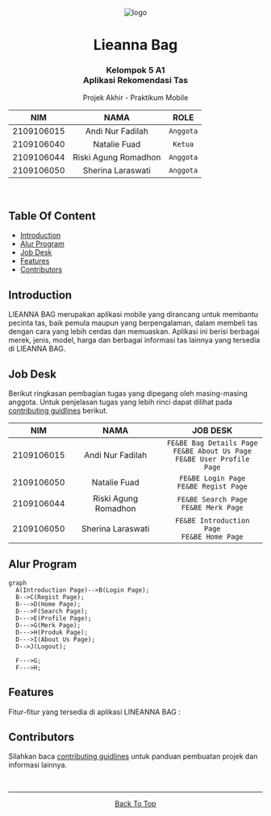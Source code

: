 
<!-- # lieanna_bag

A new Flutter project.

## Getting Started

This project is a starting point for a Flutter application.

A few resources to get you started if this is your first Flutter project:

- [Lab: Write your first Flutter app](https://docs.flutter.dev/get-started/codelab)
- [Cookbook: Useful Flutter samples](https://docs.flutter.dev/cookbook)

For help getting started with Flutter development, view the
[online documentation](https://docs.flutter.dev/), which offers tutorials,
samples, guidance on mobile development, and a full API reference. -->


<!-- inspiring README PROJECTS -->

<!-- https://github.com/ma-shamshiri/Spam-Detector/blob/master/README.md -->
<!-- https://github.com/aregtech/areg-sdk/blob/master/README.md -->
<!-- https://github.com/gitpoint/git-point#readme -->


<a name="top"></a>

<div align="center">

![logo](https://github.com/losshin/Lieanna-Bag/blob/main/android/app/src/main/res/mipmap-xxxhdpi/ic_launcher.png)

# Lieanna Bag
### Kelompok 5 A1<br>Aplikasi Rekomendasi Tas
<p>Projek Akhir - Praktikum Mobile</p>


| NIM | NAMA | ROLE |
|------------|:----------------------:|:---------:|
| 2109106015 | Andi Nur Fadilah | `Anggota` |
| 2109106040 | Natalie Fuad | `Ketua` |
| 2109106044 | Riski Agung Romadhon | `Anggota` |
| 2109106050 | Sherina Laraswati | `Anggota` |
<br>
</div>


## Table Of Content
 - [Introduction](#introduction)
 - [Alur Program](#alur-program)
 - [Job Desk](#job-desk)
 - [Features](#features)
 - [Contributors](#contributors)


## Introduction
<!-- tentang aplikasi -->
LIEANNA BAG merupakan aplikasi mobile yang dirancang untuk membantu pecinta tas, baik pemula maupun yang berpengalaman, dalam membeli tas dengan cara yang lebih cerdas dan memuaskan. Aplikasi ini berisi berbagai merek, jenis, model, harga dan berbagai informasi tas lainnya yang tersedia di LIEANNA BAG.


## Job Desk
Berikut ringkasan pembagian tugas yang dipegang oleh masing-masing anggota. Untuk penjelasan tugas yang lebih rinci dapat dilihat pada [contributing guidlines](CONTRIBUTING.md) berikut.
<br>
<div align=center>

| NIM | NAMA | JOB DESK |
|-----|:--------------------:|:--------: |
| 2109106015 | Andi Nur Fadilah |`FE&BE Bag Details Page`<br>`FE&BE About Us Page`<br>`FE&BE User Profile Page`|
| 2109106050 | Natalie Fuad |`FE&BE Login Page`<br>`FE&BE Regist Page`|
| 2109106044 | Riski Agung Romadhon |`FE&BE Search Page`<br>`FE&BE Merk Page`|
| 2109106050 | Sherina Laraswati |`FE&BE Introduction Page`<br>`FE&BE Home Page`|

</div>

## Alur Program
```mermaid
graph
  A(Introduction Page)-->B(Login Page);
  B-->C(Regist Page);
  B--->D(Home Page);
  D--->F(Search Page);
  D--->E(Profile Page);
  D--->G(Merk Page);
  D--->H(Produk Page);
  D--->I(About Us Page);
  D-->J(Logout);

  F--->G;
  F--->H;
```


## Features
Fitur-fitur yang tersedia di aplikasi LINEANNA BAG :
<!--
+ Melihat detail informasi tas
+ Mencari produk tas
+ Melihat kelompok tas berdasarkan suatu merk
-->


## Contributors
Silahkan baca [contributing guidlines](CONTRIBUTING.md) untuk panduan pembuatan projek dan informasi lainnya.


<br>
<div align="center">
<hr>
  
[Back To Top](top)
</div>
